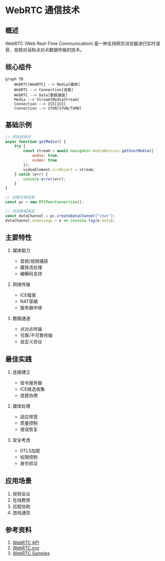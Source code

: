 # WebRTC 通信技术

## 概述
WebRTC (Web Real-Time Communication) 是一种支持网页浏览器进行实时语音、视频对话和点对点数据传输的技术。

## 核心组件
```mermaid
graph TB
    WebRTC[WebRTC] --> Media[媒体]
    WebRTC --> Connection[连接]
    WebRTC --> Data[数据通道]
    Media --> Stream[MediaStream]
    Connection --> ICE[ICE]
    Connection --> STUN[STUN/TURN]
```

## 基础示例
```javascript
// 获取媒体流
async function getMedia() {
    try {
        const stream = await navigator.mediaDevices.getUserMedia({
            audio: true,
            video: true
        });
        videoElement.srcObject = stream;
    } catch (err) {
        console.error(err);
    }
}

// 创建对等连接
const pc = new RTCPeerConnection();

// 添加数据通道
const dataChannel = pc.createDataChannel("chat");
dataChannel.onmessage = e => console.log(e.data);
```

## 主要特性
1. 媒体能力
   - 音频/视频捕获
   - 媒体流处理
   - 编解码支持

2. 网络传输
   - ICE框架
   - NAT穿越
   - 服务器中继

3. 数据通道
   - 点对点传输
   - 可靠/不可靠传输
   - 自定义协议

## 最佳实践
1. 连接建立
   - 信令服务器
   - ICE候选收集
   - 连接协商

2. 媒体处理
   - 适应带宽
   - 质量控制
   - 错误恢复

3. 安全考虑
   - DTLS加密
   - 权限控制
   - 身份验证

## 应用场景
1. 视频会议
2. 在线教育
3. 远程协助
4. 游戏通信

## 参考资料
1. [WebRTC API](https://developer.mozilla.org/en-US/docs/Web/API/WebRTC_API)
2. [WebRTC.org](https://webrtc.org/)
3. [WebRTC Samples](https://webrtc.github.io/samples/)
